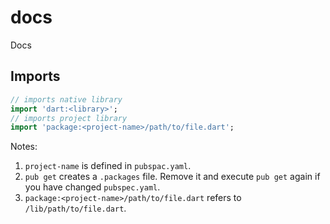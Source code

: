 # docs
Docs

## Imports

```dart
// imports native library
import 'dart:<library>';
// imports project library
import 'package:<project-name>/path/to/file.dart';
```

Notes:

1. `project-name` is defined in `pubspac.yaml`.
2. `pub get` creates a `.packages` file. Remove it and execute `pub get` again if you have changed `pubspec.yaml`.
3. `package:<project-name>/path/to/file.dart` refers to `/lib/path/to/file.dart`.
